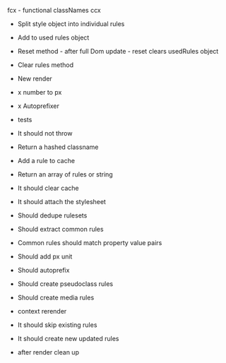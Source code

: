 
fcx - functional classNames
ccx

- Split style object into individual rules

- Add to used rules object
- Reset method - after full Dom update - reset clears usedRules object
- Clear rules method
- New render

- x number to px
- x Autoprefixer


- tests
- It should not throw
- Return a hashed classname
- Add a rule to cache
- Return an array of rules or string
- It should clear cache
- It should attach the stylesheet
- Should dedupe rulesets
- Should extract common rules
- Common rules should match property value pairs
- Should add px unit
- Should autoprefix
- Should create pseudoclass rules
- Should create media rules

- context rerender
- It should skip existing rules
- It should create new updated rules

- after render clean up

